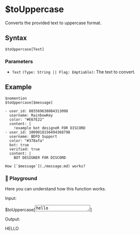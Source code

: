 # $toUppercase
Converts the provided text to uppercase format.

## Syntax
```
$toUppercase[Text]
```

### Parameters
- `Text` `(Type: String || Flag: Emptiable)`: The text to convert.

## Example
```
$nomention
$toUppercase[$message]
```

``` discord yaml
- user_id: 803569638084313098
  username: RainbowKey
  color: "#E67E22"
  content: |
    !example bot designeR FOR DISCORD
- user_id: 1009018156494368798
  username: BDFD Support
  color: "#378afa"
  bot: true
  verified: true
  content: |
    BOT DESIGNER FOR DISCORD
```

```admonish question title="What is this?"
How [`$message`](./message.md) works?
```

<div class=function-playground>
  <h3>🤖 Playground</h3>
  <p>Here you can understand how this function works.</p>
  <div class="function-input">
    <p>Input:</p>
    <span id="play-code">$toUppercase[<textarea id="play-input" rows="1" maxlength="150" oninput="toUppercasePlayground(this.value)">hello</textarea>]</span>
  </div>
  <div class="function-output">
    <p>Output:</p>
    <span id="play-output">HELLO</span>
  </div>
</div>
